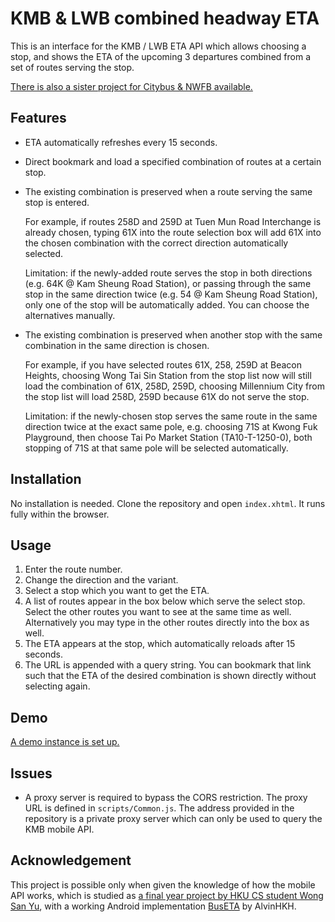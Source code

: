 # KMB & LWB combined headway ETA
This is an interface for the KMB / LWB ETA API which allows choosing a stop,
and shows the ETA of the upcoming 3 departures combined from a set of routes
serving the stop.

[There is also a sister project for Citybus & NWFB available.](https://github.com/miklcct/ctb-nwfb-combined-headway-eta)

## Features
* ETA automatically refreshes every 15 seconds.

* Direct bookmark and load a specified combination of routes at a certain stop.

* The existing combination is preserved when a route serving the same stop is entered.

  For example, if routes 258D and 259D at Tuen Mun Road Interchange is already chosen,
  typing 61X into the route selection box will add 61X into the chosen combination
  with the correct direction automatically selected.
  
  Limitation: if the newly-added route serves the stop in both directions (e.g. 64K @ Kam Sheung Road Station),
  or passing through the same stop in the same direction twice (e.g. 54 @ Kam Sheung Road Station),
  only one of the stop will be automatically added. You can choose the alternatives manually.
  
* The existing combination is preserved when another stop with the same combination in the same direction is chosen.

  For example, if you have selected routes 61X, 258, 259D at Beacon Heights,
  choosing Wong Tai Sin Station from the stop list now will still load the combination of 61X, 258D, 259D,
  choosing Millennium City from the stop list will load 258D, 259D because 61X do not serve the stop.
  
  Limitation: if the newly-chosen stop serves the same route in the same direction twice at the exact same pole,
  e.g. choosing 71S at Kwong Fuk Playground, then choose Tai Po Market Station (TA10-T-1250-0),
  both stopping of 71S at that same pole will be selected automatically.

## Installation
No installation is needed. Clone the repository and open `index.xhtml`.
It runs fully within the browser.

## Usage
1. Enter the route number.
2. Change the direction and the variant.
3. Select a stop which you want to get the ETA.
4. A list of routes appear in the box below which serve the select stop.
Select the other routes you want to see at the same time as well.
Alternatively you may type in the other routes directly into the box as well.
5. The ETA appears at the stop, which automatically reloads after 15 seconds.
6. The URL is appended with a query string. You can bookmark that link such that the ETA
of the desired combination is shown directly without selecting again.

## Demo
[A demo instance is set up.](http://kmb_eta.csproject.org/)

## Issues
* A proxy server is required to bypass the CORS restriction.
The proxy URL is defined in `scripts/Common.js`.
The address provided in the repository is a private proxy server which can only be used to 
query the KMB mobile API.

## Acknowledgement
This project is possible only when given the knowledge of how the mobile API works,
which is studied as
[a final year project by HKU CS student Wong San Yu](https://i.cs.hku.hk/fyp/2018/report/final_report/Wong%20San%20Yu_12307104_assignsubmission_file_/final-report-revised.pdf),
with a working Android implementation [BusETA](https://github.com/alvinhkh/buseta) by AlvinHKH.